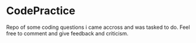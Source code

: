 # CodePractice
Repo of some coding questions i came accross and was tasked to do.
Feel free to comment and give feedback and criticism.
